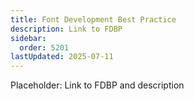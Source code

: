 ```yaml
---
title: Font Development Best Practice
description: Link to FDBP
sidebar:
  order: 5201
lastUpdated: 2025-07-11
---
```


Placeholder: Link to FDBP and description
